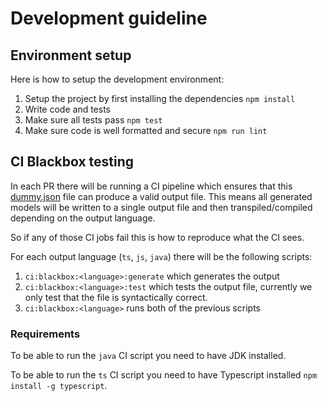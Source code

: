 # Development guideline

## Environment setup
Here is how to setup the development environment:
1. Setup the project by first installing the dependencies `npm install`
2. Write code and tests
3. Make sure all tests pass `npm test`
4. Make sure code is well formatted and secure `npm run lint`

## CI Blackbox testing
In each PR there will be running a CI pipeline which ensures that this [dummy.json](../test/CI-blackbox/dummy.yml) file can produce a valid output file. This means all generated models will be written to a single output file and then transpiled/compiled depending on the output language. 

So if any of those CI jobs fail this is how to reproduce what the CI sees.

For each output language (`ts`, `js`, `java`) there will be the following scripts:
1. `ci:blackbox:<language>:generate` which generates the output
1. `ci:blackbox:<language>:test` which tests the output file, currently we only test that the file is syntactically correct.
1. `ci:blackbox:<language>` runs both of the previous scripts

### Requirements
To be able to run the `java` CI script you need to have JDK installed.

To be able to run the `ts` CI script you need to have Typescript installed `npm install -g typescript`.